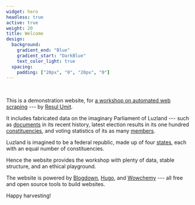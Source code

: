 ```yaml
---
widget: hero
headless: true
active: true
weight: 20
title: Welcome 
design:
  background:
    gradient_end: "Blue"
    gradient_start: "DarkBlue"
    text_color_light: true
  spacing:
    padding: ["20px", "0", "20px", "0"]
---
```


<br>

This is a demonstration website, for [a workshop on automated web scraping](https://github.com/resulumit/scrp_workshop) --- by [Resul Umit](https://resulumit.com/).

It includes fabricated data on the imaginary Parliament of Luzland --- such as  [documents](/documents/) in its recent history, latest election results in its one hundred [constituencies](/constituencies/), and voting statistics of its as many [members](/members/).

Luzland is imagined to be a federal republic, made up of four [states](/states/), each with an equal number of constituencies.

Hence the website provides the workshop with plenty of data, stable structure, and an ethical playground.

The website is powered by [Blogdown](https://github.com/rstudio/blogdown), [Hugo](https://gohugo.io/), and [Wowchemy](https://github.com/wowchemy) --- all free and open source tools to build websites.

Happy harvesting! 